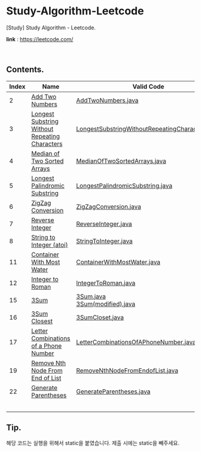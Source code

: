# Study-Algorithm-Leetcode
[Study] Study Algorithm - Leetcode.

**link** : https://leetcode.com/

<br/>

## Contents.



| Index | Name                                                         | Valid Code                                                   | Invalid Code                                                 |
| ----- | ------------------------------------------------------------ | ------------------------------------------------------------ | ------------------------------------------------------------ |
| 2     | [Add Two Numbers](https://leetcode.com/problems/add-two-numbers) | [AddTwoNumbers.java](./AddTwoNumbers.java)                   |                                                              |
| 3     | [Longest Substring Without Repeating Characters](https://leetcode.com/problems/longest-substring-without-repeating-characters) | [LongestSubstringWithoutRepeatingCharacters.java](./LongestSubstringWithoutRepeatingCharacters.java) |                                                              |
| 4     | [Median of Two Sorted Arrays](https://leetcode.com/problems/median-of-two-sorted-arrays) | [MedianOfTwoSortedArrays.java](./MedianOfTwoSortedArrays.java) |                                                              |
| 5     | [Longest Palindromic Substring](https://leetcode.com/problems/longest-palindromic-substring) | [LongestPalindromicSubstring.java](./LongestPalindromicSubstring.java) | [LongestPalindromicSubstring(Timeout).java](./LongestPalindromicSubstring(Timeout).java) |
| 6     | [ZigZag Conversion](https://leetcode.com/problems/zigzag-conversion) | [ZigZagConversion.java](./ZigZagConversion.java)             |                                                              |
| 7     | [Reverse Integer](https://leetcode.com/problems/reverse-integer) | [ReverseInteger.java](./ReverseInteger.java)                 |                                                              |
| 8     | [String to Integer (atoi)](https://leetcode.com/problems/string-to-integer-atoi) | [StringToInteger.java](./StringToInteger.java)               | [StringToInteger(Invalid).java](./StringToInteger(Invalid).java) |
| 11    | [Container With Most Water](https://leetcode.com/problems/container-with-most-water) | [ContainerWithMostWater.java](./ContainerWithMostWater.java) |                                                              |
| 12    | [Integer to Roman](https://leetcode.com/problems/integer-to-roman) | [IntegerToRoman.java](./IntegerToRoman.java)                 |                                                              |
| 15    | [3Sum](https://leetcode.com/problems/3sum)                   | [3Sum.java](https://github.com/Azderica/Study-Algorithm-Leetcode/blob/master/3Sum.java)<br />[3Sum(modified).java](./3Sum(modified).java) |                                                              |
| 16    | [3Sum Closest](https://leetcode.com/problems/3sum-closest)   | [3SumCloset.java](./3SumCloset.java)                         |                                                              |
| 17    | [Letter Combinations of a Phone Number](https://leetcode.com/problems/letter-combinations-of-a-phone-number) | [LetterCombinationsOfAPhoneNumber.java](./LetterCombinationsOfAPhoneNumber.java) |                                                              |
| 19    | [Remove Nth Node From End of List](https://leetcode.com/problems/remove-nth-node-from-end-of-list) | [RemoveNthNodeFromEndofList.java](./RemoveNthNodeFromEndofList.java) |                                                              |
| 22    | [Generate Parentheses](https://leetcode.com/problems/generate-parentheses) | [GenerateParentheses.java](./GenerateParentheses.java)       |                                                              |
|       |                                                              |                                                              |                                                              |
|       |                                                              |                                                              |                                                              |
|       |                                                              |                                                              |                                                              |
|       |                                                              |                                                              |                                                              |
|       |                                                              |                                                              |                                                              |



## Tip.

해당 코드는 실행을 위해서 static을 붙였습니다. 제출 시에는 static을 빼주세요.
